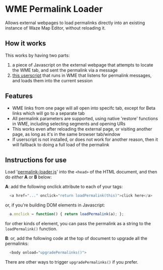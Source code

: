 # WME Permalink Loader
Allows external webpages to load permalinks directly into an existing instance of Waze Map Editor, without reloading it.

## How it works
This works by having two parts:
1. a piece of Javascript on the external webpage that attempts to locate the WME tab, and sent the permalink via a message
2. [this userscript](https://greasyfork.org/en/scripts/426525-wme-permalink-loader) that runs in WME that listens for permalink messages, and loads them into the current session

## Features
* WME links from one page will all open into specifc tab, except for Beta links which will go to a separate tab
* All permalink parameters are supported, using native 'restore' functions in WME, including selecting segments and opening URs
* This works even after reloading the external page, or visiting another page, as long as it's in the same browser tab/window
* If userscript is not installed, or does not work for another reason, then it will fallback to doing a full load of the permalink

## Instructions for use

   Load '[permalink-loader.js](https://github.com/MrTimbones/WME-Permalink-Loader/blob/main/permalink-loader.js)' into the `<head>` of the HTML document, and then do *either* **A** or **B** below:

**A**: add the following onclick attribute to each of your <a> tags:
```javascript
  <a href="..." onclick="return loadPermalink(this)">click here</a>
```
  or, if you're building DOM elements in Javascript:
```javascript
  a.onclick = function() { return loadPermalink(a); };
```
for other kinds of element, you can pass the permalink as a string to the `loadPermalink()` function.

**B**: or, add the following code at the top of document to upgrade all the permalinks:
```javascript
  <body onload="upgradePermalinks()">
```
There are other ways to trigger `upgradePermalinks()` if you prefer.
